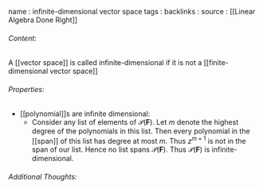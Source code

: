 name : infinite-dimensional vector space
tags : 
backlinks : 
source : [[Linear Algebra Done Right]]

###### Content:
A [[vector space]] is called infinite-dimensional if it is not a [[finite-dimensional vector space]]

###### Properties:
- [[polynomial]]s are infinite dimensional:
	- Consider any list of elements of $\mathcal{P}(\textbf{F})$. Let $m$ denote the highest degree of the polynomials in this list. Then every polynomial in the [[span]] of this list has degree at most $m$. Thus $z^{m+1}$ is not in the span of our list. Hence no list spans $\mathcal{P}(\textbf{F})$. Thus $\mathcal{P}(\textbf{F})$ is infinite-dimensional.

###### Additional Thoughts:
